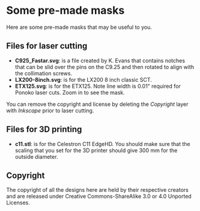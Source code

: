 # Some pre-made masks

Here are some pre-made masks that may be useful to you. 

## Files for laser cutting

* **C925_Fastar.svg**: is a file created by K. Evans that contains
notches that can be slid over the pins on the C9.25 and then rotated to
align with the collimation screws.
* **LX200-8inch.svg**: is for the LX200 8 inch classic SCT.
* **ETX125.svg**: is for the ETX125. Note line width is 0.01" required
for Ponoko laser cuts. Zoom in to see the mask.

You can remove the copyright and license by deleting the _Copyright_
layer with _Inkscape_ prior to laser cutting.

## Files for 3D printing

* **c11.stl**: is for the Celestron C11 EdgeHD. You should make sure
  that the scaling that you set for the 3D printer should give 300 mm
  for the outside diameter.

## Copyright

The copyright of all the designs here are held by their respective
creators and are released under Creative Commons-ShareAlike 3.0 or 4.0
Unported Licenses.



